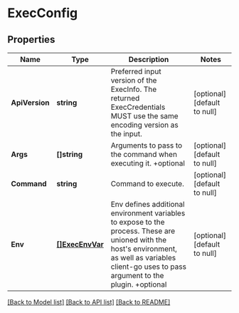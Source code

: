 # ExecConfig

## Properties
Name | Type | Description | Notes
------------ | ------------- | ------------- | -------------
**ApiVersion** | **string** | Preferred input version of the ExecInfo. The returned ExecCredentials MUST use the same encoding version as the input. | [optional] [default to null]
**Args** | **[]string** | Arguments to pass to the command when executing it. +optional | [optional] [default to null]
**Command** | **string** | Command to execute. | [optional] [default to null]
**Env** | [**[]ExecEnvVar**](ExecEnvVar.md) | Env defines additional environment variables to expose to the process. These are unioned with the host&#39;s environment, as well as variables client-go uses to pass argument to the plugin. +optional | [optional] [default to null]

[[Back to Model list]](../README.md#documentation-for-models) [[Back to API list]](../README.md#documentation-for-api-endpoints) [[Back to README]](../README.md)



